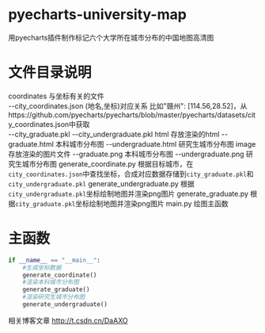 # pyecharts-university-map
用pyecharts插件制作标记六个大学所在城市分布的中国地图高清图

# 文件目录说明
coordinates 与坐标有关的文件  
--city_coordinates.json (地名,坐标)对应关系 比如"赣州": [114.56,28.52]，从https://github.com/pyecharts/pyecharts/blob/master/pyecharts/datasets/city_coordinates.json中获取  
--city_graduate.pkl
--city_undergraduate.pkl
html 存放渲染的html
--graduate.html 本科城市分布图
--undergraduate.html 研究生城市分布图
image 存放渲染的图片文件
--graduate.png 本科城市分布图
--undergraduate.png 研究生城市分布图
generate_coordinate.py 根据目标城市，在`city_coordinates.json`中查找坐标，合成对应数据存储到`city_graduate.pkl`和`city_undergraduate.pkl`
generate_undergraduate.py 根据`city_undergraduate.pkl`坐标绘制地图并渲染png图片
generate_graduate.py 根据`city_graduate.pkl`坐标绘制地图并渲染png图片
main.py 绘图主函数

# 主函数
```python
if __name__ == "__main__":
    #生成坐标数据
    generate_coordinate()
    #渲染本科城市分布图
    generate_graduate()
    #渲染研究生城市分布图
    generate_undergraduate()
```

相关博客文章 http://t.csdn.cn/DaAXO


